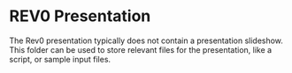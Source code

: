 # REV0 Presentation

The Rev0 presentation typically does not contain a presentation slideshow.  This folder can be used to store relevant files for the presentation, like a script, or sample input files.